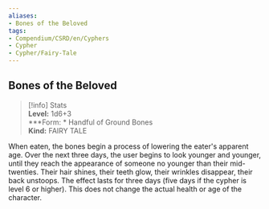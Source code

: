 ```yaml
---
aliases:
- Bones of the Beloved
tags:
- Compendium/CSRD/en/Cyphers
- Cypher
- Cypher/Fairy-Tale
---
```


  
## Bones of the Beloved  
>[!info] Stats  
> **Level:** 1d6+3  
> ***Form: * Handful of Ground Bones  
> **Kind:** FAIRY TALE
  
When eaten, the bones begin a process of lowering the eater's apparent age. Over the next three days, the user begins to look younger and younger, until they reach the appearance of someone no younger than their mid-twenties. Their hair shines, their teeth glow, their wrinkles disappear, their back unstoops. The effect lasts for three days (five days if the cypher is level 6 or higher). This does not change the actual health or age of the character.